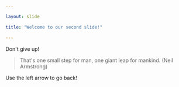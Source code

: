 ```yaml
---

layout: slide

title: "Welcome to our second slide!"

---
```


Don't give up!

> That's one small step for man, one giant leap for mankind.
(Neil Armstrong)

Use the left arrow to go back!
